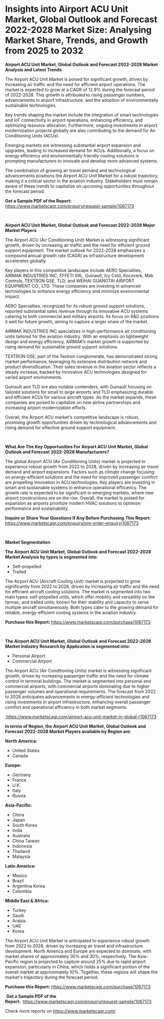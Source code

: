 <p><h1>Insights into Airport ACU Unit Market, Global Outlook and Forecast 2022-2028 Market Size: Analysing Market Share, Trends, and Growth from 2025 to 2032</h1></p><p><strong>Airport ACU Unit Market, Global Outlook and Forecast 2022-2028 Market Analysis and Latest Trends</strong></p>
<p><p>The Airport ACU Unit Market is poised for significant growth, driven by increasing air traffic and the need for efficient airport operations. The market is expected to grow at a CAGR of 12.9% during the forecast period of 2022-2028. This growth is attributed to rising passenger numbers, advancements in airport infrastructure, and the adoption of environmentally sustainable technologies.</p><p>Key trends shaping the market include the integration of smart technologies and IoT connectivity in airport operations, enhancing efficiency, and optimizing resource allocation. Furthermore, ongoing investments in airport modernization projects globally are also contributing to the demand for Air Conditioning Units (ACUs). </p><p>Emerging markets are witnessing substantial airport expansion and upgrades, leading to increased demand for ACUs. Additionally, a focus on energy efficiency and environmentally friendly cooling solutions is prompting manufacturers to innovate and develop more advanced systems.</p><p>The combination of growing air travel demand and technological advancements positions the Airport ACU Unit Market for a robust trajectory, making it a critical sector in the aviation industry. Stakeholders must remain aware of these trends to capitalize on upcoming opportunities throughout the forecast period.</p></p>
<p><strong>Get a Sample PDF of the Report:&nbsp;</strong> <a href="https://www.marketscagr.com/enquiry/request-sample/1067173?utm_campaign=3501&utm_medium=2&utm_source=Github&utm_content=ia&utm_term=21032025&utm_id=airport-acu-unit-market-global-outlook-and-forecast-2022-2028">https://www.marketscagr.com/enquiry/request-sample/1067173</a></p>
<p>&nbsp;</p>
<p><strong>Airport ACU Unit Market, Global Outlook and Forecast 2022-2028 Major Market Players</strong></p>
<p><p>The Airport ACU (Air Conditioning Unit) Market is witnessing significant growth, driven by increasing air traffic and the need for efficient ground support equipment. The market outlook for 2022-2028 emphasizes a compound annual growth rate (CAGR) as infrastructure development accelerates globally.</p><p>Key players in this competitive landscape include AERO Specialties, AIRMAK INDUSTRIES INC, EFFETI SRL, Guinault, Icy Cold, Kocoverk, Mak Controls, TEXTRON GSE, TLD, and WEIHAI GUANGTAI AIRPORT EQUIPMENT CO., LTD. These companies are investing in advanced technologies to enhance energy efficiency and minimize environmental impact.</p><p>AERO Specialties, recognized for its robust ground support solutions, reported substantial sales revenue through its innovative ACU systems catering to both commercial and military airports. Its focus on R&D positions it well for future growth, aiming to capture a larger share of the market.</p><p>AIRMAK INDUSTRIES INC specializes in high-performance air conditioning units tailored for the aviation industry. With an emphasis on lightweight design and energy efficiency, AIRMAK’s market growth is supported by rising demand for sustainable ground support solutions.</p><p>TEXTRON GSE, part of the Textron conglomerate, has demonstrated strong market performance, leveraging its extensive distribution network and product diversification. Their sales revenue in the aviation sector reflects a steady increase, backed by innovative ACU technologies designed for varied airport environments.</p><p>Guinault and TLD are also notable contenders, with Guinault focusing on tailored solutions for small to large airports and TLD emphasizing durable and efficient ACUs for various aircraft types. As the market expands, these companies are poised to capitalize on new airline partnerships and increasing airport modernization efforts.</p><p>Overall, the Airport ACU market's competitive landscape is robust, promising growth opportunities driven by technological advancements and rising demand for effective ground support equipment.</p></p>
<p>&nbsp;</p>
<p><strong>What Are The Key Opportunities For Airport ACU Unit Market, Global Outlook and Forecast 2022-2028 Manufacturers?</strong></p>
<p><p>The global Airport ACU (Air Conditioning Units) market is projected to experience robust growth from 2022 to 2028, driven by increasing air travel demand and airport expansions. Factors such as climate change focusing on energy-efficient solutions and the need for improved passenger comfort are propelling innovation in ACU technologies. Key players are investing in smart and sustainable systems to enhance operational efficiency. The growth rate is expected to be significant in emerging markets, where new airport constructions are on the rise. Overall, the market is poised for expansion as airports prioritize modern HVAC solutions to optimize performance and sustainability.</p></p>
<p><strong>Inquire or Share Your Questions If Any Before Purchasing This Report:</strong> <a href="https://www.marketscagr.com/enquiry/pre-order-enquiry/1067173?utm_campaign=3501&utm_medium=2&utm_source=Github&utm_content=ia&utm_term=21032025&utm_id=airport-acu-unit-market-global-outlook-and-forecast-2022-2028">https://www.marketscagr.com/enquiry/pre-order-enquiry/1067173</a></p>
<p>&nbsp;</p>
<p><strong>Market Segmentation</strong></p>
<p><strong>The Airport ACU Unit Market, Global Outlook and Forecast 2022-2028 Market Analysis by types is segmented into:</strong></p>
<p><ul><li>Self-propelled</li><li>Trailed</li></ul></p>
<p><p>The Airport ACU (Aircraft Cooling Unit) market is projected to grow significantly from 2022 to 2028, driven by increasing air traffic and the need for efficient aircraft cooling solutions. The market is segmented into two main types: self-propelled units, which offer mobility and versatility on the tarmac, and trailed units, known for their stability and capacity to serve multiple aircraft simultaneously. Both types cater to the growing demand for reliable, energy-efficient cooling systems in the aviation industry.</p></p>
<p><strong>Purchase this Report:&nbsp;</strong><a href="https://www.marketscagr.com/purchase/1067173?utm_campaign=3501&utm_medium=2&utm_source=Github&utm_content=ia&utm_term=21032025&utm_id=airport-acu-unit-market-global-outlook-and-forecast-2022-2028">https://www.marketscagr.com/purchase/1067173</a></p>
<p>&nbsp;</p>
<p><strong>The Airport ACU Unit Market, Global Outlook and Forecast 2022-2028 Market Industry Research by Application is segmented into:</strong></p>
<p><ul><li>Personal Airport</li><li>Commercial Airport</li></ul></p>
<p><p>The Airport ACU (Air Conditioning Units) market is witnessing significant growth, driven by increasing passenger traffic and the need for climate control in terminal buildings. The market is segmented into personal and commercial airports, with commercial airports dominating due to higher passenger volumes and operational requirements. The forecast from 2022 to 2028 anticipates advancements in energy-efficient technologies and rising investments in airport infrastructure, enhancing overall passenger comfort and operational efficiency in both market segments.</p></p>
<p><a href="https://www.marketscagr.com/airport-acu-unit-market-in-global-r1067173?utm_campaign=3501&utm_medium=2&utm_source=Github&utm_content=ia&utm_term=21032025&utm_id=airport-acu-unit-market-global-outlook-and-forecast-2022-2028">&nbsp;https://www.marketscagr.com/airport-acu-unit-market-in-global-r1067173</a></p>
<p><strong>In terms of Region, the Airport ACU Unit Market, Global Outlook and Forecast 2022-2028 Market Players available by Region are:</strong></p>
<p>
    <p> <strong> North America: </strong>
        <ul>
            <li>United States</li>
            <li>Canada</li>
        </ul>
        </p> 
    <p> <strong> Europe: </strong>
        <ul>
            <li>Germany</li>
            <li>France</li>
            <li>U.K.</li>
            <li>Italy</li>
            <li>Russia</li>
        </ul>
        </p> 
    <p> <strong> Asia-Pacific: </strong>
        <ul>
            <li>China</li>
            <li>Japan</li>
            <li>South Korea</li>
            <li>India</li>
            <li>Australia</li>
            <li>China Taiwan</li>
            <li>Indonesia</li>
            <li>Thailand</li>
            <li>Malaysia</li>
        </ul>
        </p> 
    <p> <strong> Latin America: </strong>
        <ul>
            <li>Mexico</li>
            <li>Brazil</li>
            <li>Argentina Korea</li>
            <li>Colombia</li>
        </ul>
        </p> 
    <p> <strong> Middle East & Africa: </strong>
        <ul>
            <li>Turkey</li>
            <li>Saudi</li>
            <li>Arabia</li>
            <li>UAE</li>
            <li>Korea</li>
        </ul>
    </p>
    </p>
<p><p>The Airport ACU Unit Market is anticipated to experience robust growth from 2022 to 2028, driven by increasing air travel and infrastructure development. North America and Europe are expected to dominate, with market shares of approximately 35% and 30%, respectively. The Asia-Pacific region is projected to capture around 25% due to rapid airport expansion, particularly in China, which holds a significant portion of the overall market at approximately 10%. Together, these regions will shape the market's trajectory during the forecast period.</p></p>
<p><strong>Purchase this Report: </strong><a href="https://www.marketscagr.com/purchase/1067173?utm_campaign=3501&utm_medium=2&utm_source=Github&utm_content=ia&utm_term=21032025&utm_id=airport-acu-unit-market-global-outlook-and-forecast-2022-2028">https://www.marketscagr.com/purchase/1067173</a></p>
<p>&nbsp;<strong>Get a Sample PDF of the Report:&nbsp;&nbsp;</strong><a href="https://www.marketscagr.com/enquiry/request-sample/1067173?utm_campaign=3501&utm_medium=2&utm_source=Github&utm_content=ia&utm_term=21032025&utm_id=airport-acu-unit-market-global-outlook-and-forecast-2022-2028">https://www.marketscagr.com/enquiry/request-sample/1067173</a></p>
<p><strong></strong></p>
<p>Check more reports on <a href="https://www.marketscagr.com/?utm_campaign=3501&utm_medium=2&utm_source=Github&utm_content=ia&utm_term=21032025&utm_id=airport-acu-unit-market-global-outlook-and-forecast-2022-2028">https://www.marketscagr.com/</a></p>
